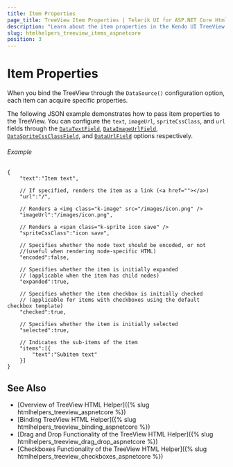 ```yaml
---
title: Item Properties
page_title: TreeView Item Properties | Telerik UI for ASP.NET Core HtmlHelpers
description: "Learn about the item properties in the Kendo UI TreeView HtmlHelper for ASP.NET Core (MVC 6 or ASP.NET Core MVC)."
slug: htmlhelpers_treeview_items_aspnetcore
position: 3
---
```


# Item Properties

When you bind the TreeView through the `DataSource()` configuration option, each item can acquire specific properties.

The following JSON example demonstrates how to pass item properties to the TreeView. You can configure the `text`, `imageUrl`, `spriteCssClass`, and `url` fields through the [`DataTextField`](/api/Kendo.Mvc.UI.Fluent/TreeViewBuilder#datatextfieldsystemstring), [`DataImageUrlField`](/api/Kendo.Mvc.UI.Fluent/TreeViewBuilder#dataimageurlfieldsystemstring), [`DataSpriteCssClassField`](/api/Kendo.Mvc.UI.Fluent/TreeViewBuilder#dataspritecssclassfieldsystemstring), and [`DataUrlField`](/api/Kendo.Mvc.UI.Fluent/TreeViewBuilder#dataurlfieldsystemstring) options respectively.

###### Example

    {
        "text":"Item text",

        // If specified, renders the item as a link (<a href=""></a>)
        "url":"/",

        // Renders a <img class="k-image" src="/images/icon.png" />
        "imageUrl":"/images/icon.png",

        // Renders a <span class="k-sprite icon save" />
        "spriteCssClass":"icon save",

        // Specifies whether the node text should be encoded, or not
        //(useful when rendering node-specific HTML)
        "encoded":false,

        // Specifies whether the item is initially expanded
        // (applicable when the item has child nodes)
        "expanded":true,

        // Specifies whether the item checkbox is initially checked
        // (applicable for items with checkboxes using the default checkbox template)
        "checked":true,

        // Specifies whether the item is initially selected
        "selected":true,

        // Indicates the sub-items of the item
        "items":[{
            "text":"Subitem text"
        }]
    }

## See Also

* [Overview of TreeView HTML Helper]({% slug htmlhelpers_treeview_aspnetcore %})
* [Binding TreeView HTML Helper]({% slug htmlhelpers_treeview_binding_aspnetcore %})
* [Drag and Drop Functionality of the TreeView HTML Helper]({% slug htmlhelpers_treeview_drag_drop_aspnetcore %})
* [Checkboxes Functionality of the TreeView HTML Helper]({% slug htmlhelpers_treeview_checkboxes_aspnetcore %})
